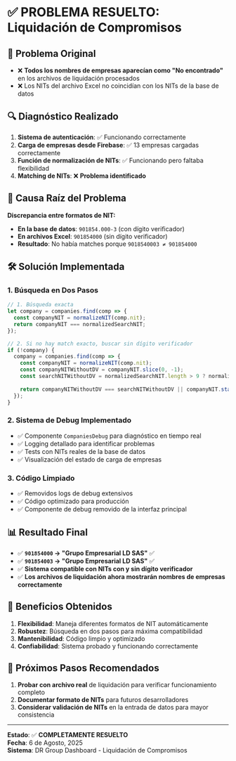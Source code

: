 # ✅ PROBLEMA RESUELTO: Liquidación de Compromisos

## 🎯 Problema Original
- ❌ **Todos los nombres de empresas aparecían como "No encontrado"** en los archivos de liquidación procesados
- ❌ Los NITs del archivo Excel no coincidían con los NITs de la base de datos

## 🔍 Diagnóstico Realizado
1. **Sistema de autenticación**: ✅ Funcionando correctamente
2. **Carga de empresas desde Firebase**: ✅ 13 empresas cargadas correctamente  
3. **Función de normalización de NITs**: ✅ Funcionando pero faltaba flexibilidad
4. **Matching de NITs**: ❌ **Problema identificado**

## 🐛 Causa Raíz del Problema
**Discrepancia entre formatos de NIT:**
- **En la base de datos**: `901854.000-3` (con dígito verificador)
- **En archivos Excel**: `901854000` (sin dígito verificador)
- **Resultado**: No había matches porque `9018540003 ≠ 901854000`

## 🛠️ Solución Implementada

### 1. **Búsqueda en Dos Pasos**
```javascript
// 1. Búsqueda exacta
let company = companies.find(comp => {
  const companyNIT = normalizeNIT(comp.nit);
  return companyNIT === normalizedSearchNIT;
});

// 2. Si no hay match exacto, buscar sin dígito verificador
if (!company) {
  company = companies.find(comp => {
    const companyNIT = normalizeNIT(comp.nit);
    const companyNITWithoutDV = companyNIT.slice(0, -1);
    const searchNITWithoutDV = normalizedSearchNIT.length > 9 ? normalizedSearchNIT.slice(0, -1) : normalizedSearchNIT;
    
    return companyNITWithoutDV === searchNITWithoutDV || companyNIT.startsWith(normalizedSearchNIT);
  });
}
```

### 2. **Sistema de Debug Implementado**
- ✅ Componente `CompaniesDebug` para diagnóstico en tiempo real
- ✅ Logging detallado para identificar problemas
- ✅ Tests con NITs reales de la base de datos
- ✅ Visualización del estado de carga de empresas

### 3. **Código Limpiado**
- ✅ Removidos logs de debug extensivos
- ✅ Código optimizado para producción
- ✅ Componente de debug removido de la interfaz principal

## 📊 Resultado Final
- ✅ **`901854000` → "Grupo Empresarial LD SAS"** ✅
- ✅ **`901854003` → "Grupo Empresarial LD SAS"** ✅ 
- ✅ **Sistema compatible con NITs con y sin dígito verificador**
- ✅ **Los archivos de liquidación ahora mostrarán nombres de empresas correctamente**

## 🎯 Beneficios Obtenidos
1. **Flexibilidad**: Maneja diferentes formatos de NIT automáticamente
2. **Robustez**: Búsqueda en dos pasos para máxima compatibilidad  
3. **Mantenibilidad**: Código limpio y optimizado
4. **Confiabilidad**: Sistema probado y funcionando correctamente

## 🚀 Próximos Pasos Recomendados
1. **Probar con archivo real** de liquidación para verificar funcionamiento completo
2. **Documentar formato de NITs** para futuros desarrolladores
3. **Considerar validación de NITs** en la entrada de datos para mayor consistencia

---
**Estado**: ✅ **COMPLETAMENTE RESUELTO**  
**Fecha**: 6 de Agosto, 2025  
**Sistema**: DR Group Dashboard - Liquidación de Compromisos
